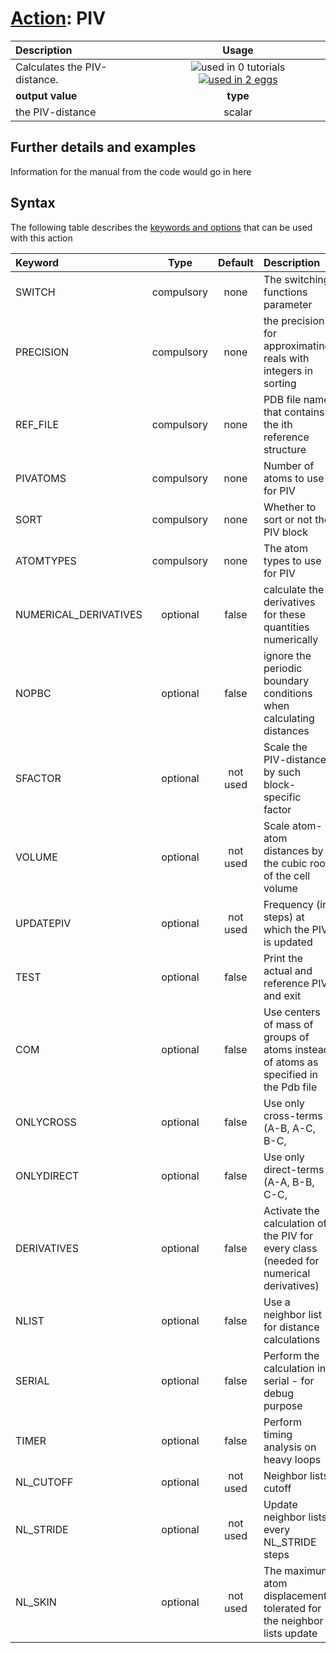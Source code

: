 # [Action](actions.md): PIV

| Description    | Usage |
|:--------|:--------:|
| Calculates the PIV-distance. | ![used in 0 tutorials](https://img.shields.io/badge/tutorials-0-red.svg)[![used in 2 eggs](https://img.shields.io/badge/nest-2-green.svg)](https://www.plumed-nest.org/browse.html?search=PIV)|
 | **output value** | **type** |
| the PIV-distance | scalar |

## Further details and examples 
Information for the manual from the code would go in here 
## Syntax 
The following table describes the [keywords and options](parsing.md) that can be used with this action 

| Keyword | Type | Default | Description |
|:-------|:----:|:-------:|:-----------|
| SWITCH | compulsory | none | The switching functions parameter |
| PRECISION | compulsory | none | the precision for approximating reals with integers in sorting |
| REF_FILE | compulsory | none | PDB file name that contains the ith reference structure |
| PIVATOMS | compulsory | none | Number of atoms to use for PIV |
| SORT | compulsory | none | Whether to sort or not the PIV block |
| ATOMTYPES | compulsory | none | The atom types to use for PIV |
| NUMERICAL_DERIVATIVES | optional | false |  calculate the derivatives for these quantities numerically |
| NOPBC | optional | false |  ignore the periodic boundary conditions when calculating distances |
| SFACTOR | optional | not used | Scale the PIV-distance by such block-specific factor |
| VOLUME | optional | not used | Scale atom-atom distances by the cubic root of the cell volume |
| UPDATEPIV | optional | not used | Frequency (in steps) at which the PIV is updated |
| TEST | optional | false |  Print the actual and reference PIV and exit |
| COM | optional | false |  Use centers of mass of groups of atoms instead of atoms as specified in the Pdb file |
| ONLYCROSS | optional | false |  Use only cross-terms (A-B, A-C, B-C,  |
| ONLYDIRECT | optional | false |  Use only direct-terms (A-A, B-B, C-C,  |
| DERIVATIVES | optional | false |  Activate the calculation of the PIV for every class (needed for numerical derivatives) |
| NLIST | optional | false |  Use a neighbor list for distance calculations |
| SERIAL | optional | false |  Perform the calculation in serial - for debug purpose |
| TIMER | optional | false |  Perform timing analysis on heavy loops |
| NL_CUTOFF | optional | not used | Neighbor lists cutoff |
| NL_STRIDE | optional | not used | Update neighbor lists every NL_STRIDE steps |
| NL_SKIN | optional | not used | The maximum atom displacement tolerated for the neighbor lists update |
